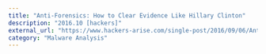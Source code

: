 ```yaml
---
title: "Anti-Forensics: How to Clear Evidence Like Hillary Clinton"
description: "2016.10 [hackers]"
external_url: "https://www.hackers-arise.com/single-post/2016/09/06/Anti-Forensics-How-to-Clean-Evidence-Like-Hillary-Clinton"
category: "Malware Analysis"
---
```

